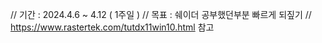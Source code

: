 // 기간 : 2024.4.6 ~ 4.12 ( 1주일 )
// 목표 : 쉐이더 공부했던부분 빠르게 되짚기
// https://www.rastertek.com/tutdx11win10.html 참고
